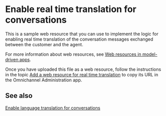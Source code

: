 # Enable real time translation for conversations

This is a sample web resource that you can use to implement the logic for enabling real time translation of the conversation messages exchanged between the customer and the agent.

For more information about web resources, see [Web resources in model-driven apps](https://docs.microsoft.com/powerapps/developer/model-driven-apps/web-resources).

Once you have uploaded this file as a web resource, follow the instructions in the topic [Add a web resource for real time translation](https://docs.microsoft.com/dynamics365/omnichannel/developer/how-to/add-web-resource-real-time-translation) to copy its URL in the Omnichannel Administration app.

## See also

[Enable language translation for conversations](https://docs.microsoft.com/dynamics365/omnichannel/administrator/enable-chat-translation)
